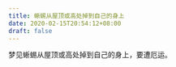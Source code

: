 ```yaml
---
title: 蜥蜴从屋顶或高处掉到自己的身上
date: 2020-02-15T20:54:12+08:00
draft: false
---
```


梦见蜥蜴从屋顶或高处掉到自己的身上，要遭厄运。

